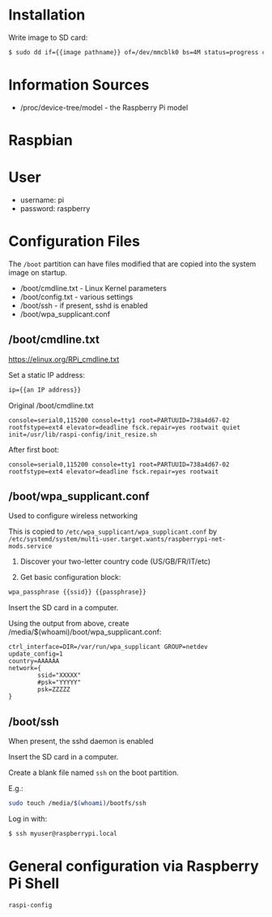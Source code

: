 # Installation

Write image to SD card:

```sh
$ sudo dd if={{image pathname}} of=/dev/mmcblk0 bs=4M status=progress conv=fsync && sync
```

# Information Sources

* /proc/device-tree/model - the Raspberry Pi model

# Raspbian

# User

* username: pi
* password: raspberry

# Configuration Files

The `/boot` partition can have files modified that
are copied into the system image on startup.

* /boot/cmdline.txt - Linux Kernel parameters
* /boot/config.txt - various settings
* /boot/ssh - if present, sshd is enabled
* /boot/wpa_supplicant.conf

## /boot/cmdline.txt

https://elinux.org/RPi_cmdline.txt

Set a static IP address:

```txt
ip={{an IP address}}
```

Original /boot/cmdline.txt

```
console=serial0,115200 console=tty1 root=PARTUUID=738a4d67-02 rootfstype=ext4 elevator=deadline fsck.repair=yes rootwait quiet init=/usr/lib/raspi-config/init_resize.sh
```

After first boot:

```
console=serial0,115200 console=tty1 root=PARTUUID=738a4d67-02 rootfstype=ext4 elevator=deadline fsck.repair=yes rootwait
```

## /boot/wpa_supplicant.conf

Used to configure wireless networking

This is copied to `/etc/wpa_supplicant/wpa_supplicant.conf` by
`/etc/systemd/system/multi-user.target.wants/raspberrypi-net-mods.service`

1. Discover your two-letter country code (US/GB/FR/IT/etc)

2. Get basic configuration block:

```sh
wpa_passphrase {{ssid}} {{passphrase}}
```

Insert the SD card in a computer.

Using the output from above, create
/media/$(whoami)/boot/wpa_supplicant.conf:

```
ctrl_interface=DIR=/var/run/wpa_supplicant GROUP=netdev
update_config=1
country=AAAAAA
network={
        ssid="XXXXX"
        #psk="YYYYY"
        psk=ZZZZZ
}
```

## /boot/ssh

When present, the sshd daemon is enabled

Insert the SD card in a computer.

Create a blank file named `ssh` on the boot partition.

E.g.:

```sh
sudo touch /media/$(whoami)/bootfs/ssh
```

Log in with:

```sh
$ ssh myuser@raspberrypi.local
```

# General configuration via Raspberry Pi Shell

```sh
raspi-config
```
